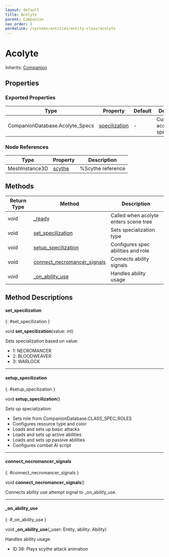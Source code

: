 ```yaml
---
layout: default
title: Acolyte
parent: Companion
nav_order: 1
permalink: /systems/entities/entity-class/acolyte
---
```


# Acolyte

Inherits: [Companion](../companion/)

## Properties

### Exported Properties

| Type | Property | Default | Description |
|------|----------|---------|-------------|
| CompanionDatabase.Acolyte_Specs | [specilization](#specilization) | - | Current acolyte specialization |

### Node References

| Type | Property | Description |
|------|----------|-------------|
| MeshInstance3D | [scythe](#scythe) | %Scythe reference |

## Methods

| Return Type | Method | Description |
|------------|---------|-------------|
| void | [_ready](#_ready) | Called when acolyte enters scene tree |
| void | [set_specilization](#set_specilization) | Sets specialization type |
| void | [setup_specilization](#setup_specilization) | Configures spec abilities and role |
| void | [connect_necromancer_signals](#connect_necromancer_signals) | Connects ability signals |
| void | [_on_ability_use](#_on_ability_use) | Handles ability usage |

## Method Descriptions 

#### set_specilization
{: #set_specilization }

void **set_specilization**(value: int)

Sets specialization based on value:
* 1: NECROMANCER
* 2: BLOODWEAVER  
* 3: WARLOCK

---

#### setup_specilization
{: #setup_specilization }

void **setup_specilization**()

Sets up specialization:
* Sets role from CompanionDatabase.CLASS_SPEC_ROLES
* Configures resource type and color
* Loads and sets up basic attacks
* Loads and sets up active abilities  
* Loads and sets up passive abilities
* Configures combat AI script

---

#### connect_necromancer_signals
{: #connect_necromancer_signals }

void **connect_necromancer_signals**()

Connects ability use attempt signal to _on_ability_use.

---

#### _on_ability_use
{: #_on_ability_use }

void **_on_ability_use**(_user: Entity, ability: Ability)

Handles ability usage:
* ID 38: Plays scythe attack animation